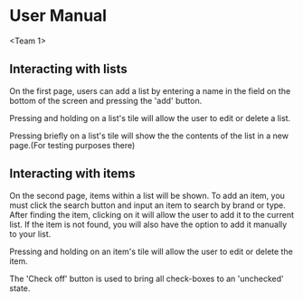 # User Manual
<Team 1>
## Interacting with lists
On the first page, users can add a list by entering a name in the field on the bottom of the screen and pressing the 'add' button.

Pressing and holding on a list's tile will allow the user to edit or delete a list.

Pressing briefly on a list's tile will show the the contents of the list in a new page.(For testing purposes there)

## Interacting with items
On the second page, items within a list will be shown. To add an item, you must click the search button and input an item to search by brand or type. After finding the item, clicking on it will allow the user to add it to the current list. If the item is not found, you will also have the option to add it manually to your list.

Pressing and holding on an item's tile will allow the user to edit or delete the item.

The 'Check off' button is used to bring all check-boxes to an 'unchecked' state.
